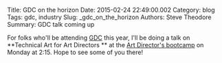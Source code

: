 Title: GDC on the horizon
Date: 2015-02-24 22:49:00.002
Category: blog
Tags: gdc, industry
Slug: _gdc_on_the_horizon
Authors: Steve Theodore
Summary: GDC talk coming up

For folks who'll be attending [GDC](http://www.gdconf.com/) this year, I'll be doing a talk on **Technical Art for Art Directors ** at the [Art Director's bootcamp](http://schedule.gdconf.com/session/art-direction-bootcamp-technical-art-direction) on Monday at 2:15.  Hope to see some of you there!  


